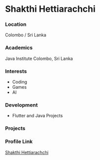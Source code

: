 # Shakthi Hettiarachchi

### Location

Colombo / Sri Lanka

### Academics

Java Institute Colombo, Sri Lanka

### Interests

- Coding
- Games
- AI

### Development

- Flutter and Java Projects

### Projects
 

### Profile Link

[Shakthi Hettiarachchi](https://github.com/shakthidilshan)